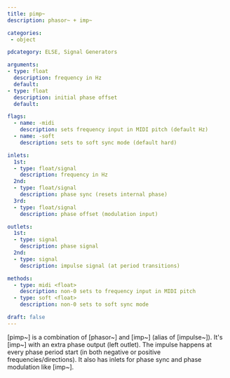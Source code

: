 ```yaml
---
title: pimp~
description: phasor~ + imp~

categories:
 - object

pdcategory: ELSE, Signal Generators

arguments:
- type: float
  description: frequency in Hz
  default:
- type: float
  description: initial phase offset
  default:

flags:
  - name: -midi
    description: sets frequency input in MIDI pitch (default Hz)
  - name: -soft
    description: sets to soft sync mode (default hard)

inlets:
  1st:
  - type: float/signal
    description: frequency in Hz
  2nd:
  - type: float/signal
    description: phase sync (resets internal phase)
  3rd:
  - type: float/signal
    description: phase offset (modulation input)

outlets:
  1st:
  - type: signal
    description: phase signal
  2nd:
  - type: signal
    description: impulse signal (at period transitions)

methods:
  - type: midi <float>
    description: non-0 sets to frequency input in MIDI pitch
  - type: soft <float>
    description: non-0 sets to soft sync mode

draft: false
---
```


[pimp~] is a combination of [phasor~] and [imp~] (alias of [impulse~]). It's [imp~] with an extra phase output (left outlet). The impulse happens at every phase period start (in both negative or positive frequencies/directions). It also has inlets for phase sync and phase modulation like [imp~].

